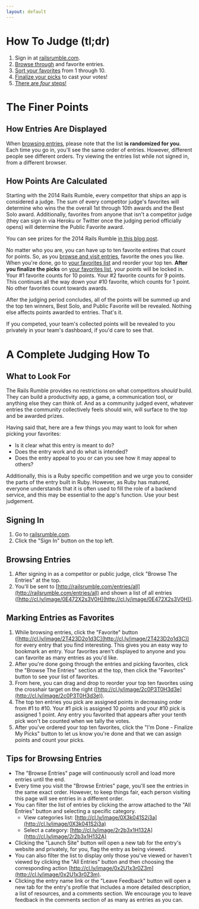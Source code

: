 ```yaml
---
layout: default
---
```


# How To Judge (tl;dr)

1. Sign in at [railsrumble.com](http://railsrumble.com).
2. [Browse through](http://railsrumble.com/entries/all) and favorite entries.
3. [Sort your favorites](http://railsrumble.com/entries/favorites) from 1 through 10.
4. [Finalize your picks](http://railsrumble.com/entries/favorites) to cast your votes!
5. [There are *four* steps!](https://www.youtube.com/watch?v=o_eSwq1ewsU)

# The Finer Points

## How Entries Are Displayed

When [browsing entries]((http://railsrumble.com/entries/all)), please note that the list **is randomized for you**. Each time you go in, you'll see the same order of entries. However, different people see different orders. Try viewing the entries list while not signed in, from a different browser.

## How Points Are Calculated

Starting with the 2014 Rails Rumble, every competitor that ships an app is considered a judge. The sum of every competitor judge's favorites will determine who wins the the overall 1st through 10th awards and the Best Solo award. Additionally, favorites from anyone that isn't a competitor judge (they can sign in via Heroku or Twitter once the judging period officially opens) will determine the Public Favorite award.

You can see prizes for the 2014 Rails Rumble [in this blog post](http://blog.railsrumble.com/2014/10/03/prizes-prizes-prizes/).

No matter who you are, you can have up to ten favorite entires that count for points. So, as you [browse and visit entries](http://railsrumble.com/entries/all), favorite the ones you like. When you're done, go to [your favorites list](http://railsrumble.com/entries/favorites) and reorder your top ten. **After you finalize the picks** on [your favorites list](http://railsrumble.com/entries/favorites), your points will be locked in. Your #1 favorite counts for 10 points. Your #2 favorite counts for 9 points. This continues all the way down your #10 favorite, which counts for 1 point. No other favorites count towards awards.

After the judging period concludes, all of the points will be summed up and the top ten winners, Best Solo, and Public Favorite will be revealed. Nothing else affects points awarded to entries. That's it.

If you competed, your team's collected points will be revealed to you privately in your team's dashboard, if you'd care to see that.

# A Complete Judging How To

## What to Look For

The Rails Rumble provides no restrictions on what competitors *should* build. They can build a productivity app, a game, a communication tool, or anything else they can think of. And as a community judged event, whatever entries the community collectively feels should win, will surface to the top and be awarded prizes.

Having said that, here are a few things you may want to look for when picking your favorites:

* Is it clear what this entry is meant to do?
* Does the entry work and do what is intended?
* Does the entry appeal to you or can you see how it may appeal to others?

Additionally, this is a Ruby specific competition and we urge you to consider the parts of the entry built in Ruby. However, as Ruby has matured, everyone understands that it is often used to fill the role of a backend service, and this may be essential to the app's function. Use your best judgement.

## Signing In

1. Go to [railsrumble.com](http://railsrumble.com).
2. Click the "Sign In" button on the top left.

## Browsing Entries

1. After signing in as a competitor or public judge, click "Browse The Entries" at the top.
2. You'll be sent to [http://railsrumble.com/entries/all](http://railsrumble.com/entries/all) and shown a list of all entries ([http://cl.ly/image/0E472X2s3V0H](http://cl.ly/image/0E472X2s3V0H)).

## Marking Entries as Favorites

1. While browsing entries, click the "Favorite" button ([http://cl.ly/image/2T423D2o1d3C](http://cl.ly/image/2T423D2o1d3C)) for every entry that you find interesting. This gives you an easy way to bookmark an entry. Your favorites aren't displayed to anyone and you can favorite as many entries as you'd like.
2. After you're done going through the entries and picking favorites, click the "Browse The Entries" section at the top, then click the "Favorites" button to see your list of favorites.
3. From here, you can drag and drop to reorder your top ten favorites using the crosshair target on the right ([http://cl.ly/image/2c0P3T0H3d3e](http://cl.ly/image/2c0P3T0H3d3e)).
4. The top ten entries you pick are assigned points in decreasing order from #1 to #10. Your #1 pick is assigned 10 points and your #10 pick is assigned 1 point. Any entry you favorited that appears after your tenth pick won't be counted when we tally the votes.
5. After you've ordered your top ten favorites, click the "I'm Done - Finalize My Picks" button to let us know you're done and that we can assign points and count your picks.

## Tips for Browsing Entries

* The "Browse Entries" page will continuously scroll and load more entries until the end.
* Every time you visit the "Browse Entries" page, you'll see the entries in the same exact order. However, to keep things fair, each person visiting this page will see entries in a different order.
* You can filter the list of entries by clicking the arrow attached to the "All Entries" button and selecting a specific category.
  * View categories list: [http://cl.ly/image/0X3k041S2j3a](http://cl.ly/image/0X3k041S2j3a)
  * Select a category: [http://cl.ly/image/2r2b3x1H132A](http://cl.ly/image/2r2b3x1H132A)
* Clicking the "Launch Site" button will open a new tab for the entry's website and privately, for you, flag the entry as being viewed.
* You can also filter the list to display only those you've viewed or haven't viewed by clicking the "All Entries" button and then choosing the corresponding action [http://cl.ly/image/0x2U1x3r0Z3m](http://cl.ly/image/0x2U1x3r0Z3m).
* Clicking the entry name link or the "Leave Feedback" button will open a new tab for the entry's profile that includes a more detailed description, a list of resources, and a comments section. We encourage you to leave feedback in the comments section of as many as entries as you can.
